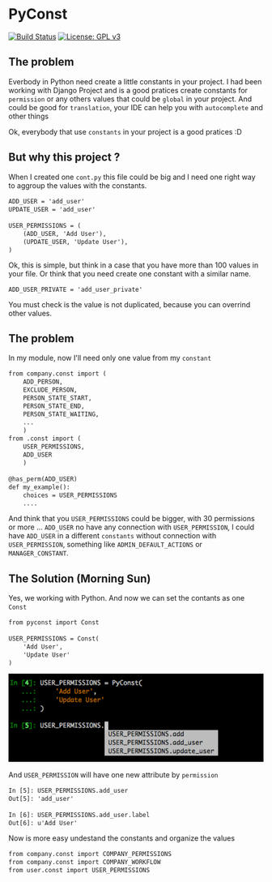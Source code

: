 # PyConst

[![Build Status](https://travis-ci.org/valdergallo/pyconst.svg?branch=master)](https://travis-ci.org/valdergallo/pyconst)
[![License: GPL v3](https://img.shields.io/badge/License-GPL%20v3-blue.svg)](http://www.gnu.org/licenses/gpl-3.0)

## The problem

Everbody in Python need create a little constants in your project. I had been working with
Django Project and is a good pratices create constants for `permission` or any others
values that could be `global` in your project. And could be good for `translation`,
your IDE can help you with `autocomplete` and other things

Ok, everybody that use `constants` in your project is a good pratices :D

## But why this project ?

When I created one `cont.py` this file could be big and I need one right way to aggroup the values
with the constants.

```
ADD_USER = 'add_user'
UPDATE_USER = 'add_user'

USER_PERMISSIONS = (
    (ADD_USER, 'Add User'),
    (UPDATE_USER, 'Update User'),
)
```

Ok, this is simple, but think in a case that you have more than 100 values in your file.
Or think that you need create one constant with a similar name.

```
ADD_USER_PRIVATE = 'add_user_private'
```

You must check is the value is not duplicated, because you can overrind other values.

## The problem

In my module, now I'll need only one value from my `constant`

```
from company.const import (
    ADD_PERSON,
    EXCLUDE_PERSON,
    PERSON_STATE_START,
    PERSON_STATE_END,
    PERSON_STATE_WAITING,
    ...
    )
from .const import (
    USER_PERMISSIONS, 
    ADD_USER
    )

@has_perm(ADD_USER)
def my_example():
    choices = USER_PERMISSIONS
    ....

```

And think that you `USER_PERMISSIONS` could be bigger, with 30 permissions or more ...
`ADD_USER` no have any connection with `USER_PERMISSION`, I could have `ADD_USER` in a different
`constants` without connection with `USER_PERMISSION`, something like `ADMIN_DEFAULT_ACTIONS` or 
`MANAGER_CONSTANT`.

## The Solution (Morning Sun)

Yes, we working with Python. And now we can set the contants as one `Const`

```
from pyconst import Const

USER_PERMISSIONS = Const(
    'Add User',
    'Update User'
)

```

![Enable Auto Complate](https://github.com/valdergallo/pyconst/blob/master/screen_auto_complete.png "Enable Auto Complate")

And `USER_PERMISSION` will have one new attribute by `permission`

```
In [5]: USER_PERMISSIONS.add_user
Out[5]: 'add_user'

In [6]: USER_PERMISSIONS.add_user.label
Out[6]: u'Add User'
```

Now is more easy undestand the constants and organize the values

```
from company.const import COMPANY_PERMISSIONS
from company.const import COMPANY_WORKFLOW
from user.const import USER_PERMISSIONS

```
